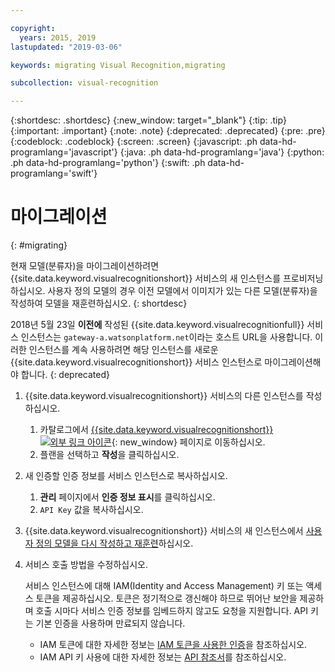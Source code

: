 ```yaml
---

copyright:
  years: 2015, 2019
lastupdated: "2019-03-06"

keywords: migrating Visual Recognition,migrating

subcollection: visual-recognition

---
```


{:shortdesc: .shortdesc}
{:new_window: target="_blank"}
{:tip: .tip}
{:important: .important}
{:note: .note}
{:deprecated: .deprecated}
{:pre: .pre}
{:codeblock: .codeblock}
{:screen: .screen}
{:javascript: .ph data-hd-programlang='javascript'}
{:java: .ph data-hd-programlang='java'}
{:python: .ph data-hd-programlang='python'}
{:swift: .ph data-hd-programlang='swift'}

# 마이그레이션
{: #migrating}

현재 모델(분류자)을 마이그레이션하려면 {{site.data.keyword.visualrecognitionshort}} 서비스의 새 인스턴스를 프로비저닝하십시오. 사용자 정의 모델의 경우 이전 모델에서 이미지가 있는 다른 모델(분류자)을 작성하여 모델을 재훈련하십시오.
{: shortdesc}

2018년 5월 23일 **이전에** 작성된 {{site.data.keyword.visualrecognitionfull}} 서비스 인스턴스는 `gateway-a.watsonplatform.net`이라는 호스트 URL을 사용합니다. 이러한 인스턴스를 계속 사용하려면 해당 인스턴스를 새로운 {{site.data.keyword.visualrecognitionshort}} 서비스 인스턴스로 마이그레이션해야 합니다.
{: deprecated}

1.  {{site.data.keyword.visualrecognitionshort}} 서비스의 다른 인스턴스를 작성하십시오. 
    1.  카탈로그에서 [{{site.data.keyword.visualrecognitionshort}} ![외부 링크 아이콘](../../icons/launch-glyph.svg "외부 링크 아이콘")](https://{DomainName}/catalog/services/visual-recognition){: new_window} 페이지로 이동하십시오. 
    1.  플랜을 선택하고 **작성**을 클릭하십시오. 
1.  새 인증할 인증 정보를 서비스 인스턴스로 복사하십시오. 
    1.  **관리** 페이지에서 **인증 정보 표시**를 클릭하십시오. 
    1.  `API Key` 값을 복사하십시오. 
1.  {{site.data.keyword.visualrecognitionshort}} 서비스의 새 인스턴스에서 [사용자 정의 모델을 다시 작성하고 재훈련](/docs/services/visual-recognition?topic=visual-recognition-tutorial-custom-classifier#tutorial-custom-classifier)하십시오. 
1.  서비스 호출 방법을 수정하십시오. 

    서비스 인스턴스에 대해 IAM(Identity and Access Management) 키 또는 액세스 토큰을 제공하십시오. 토큰은 정기적으로 갱신해야 하므로 뛰어난 보안을 제공하며 호출 시마다 서비스 인증 정보를 임베드하지 않고도 요청을 지원합니다. API 키는 기본 인증을 사용하며 만료되지 않습니다. 

    - IAM 토큰에 대한 자세한 정보는 [IAM 토큰을 사용한 인증](/docs/services/watson?topic=watson-iam#iam)을 참조하십시오. 
    - IAM API 키 사용에 대한 자세한 정보는 [API 참조서](https://{DomainName}/apidocs/visual-recognition/#authentication)를 참조하십시오. 
